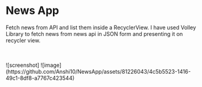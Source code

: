 # News App
Fetch news from API and list them inside a RecyclerView.
I have used Volley Library to fetch news from news api in JSON form and presenting it on recycler view.

</br>
</br>
![screenshot]
![image](https://github.com/Anshi10/NewsApp/assets/81226043/4c5b5523-1416-49c1-8df8-a7767c423544)




